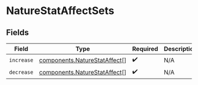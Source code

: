 # NatureStatAffectSets


## Fields

| Field                                                                        | Type                                                                         | Required                                                                     | Description                                                                  |
| ---------------------------------------------------------------------------- | ---------------------------------------------------------------------------- | ---------------------------------------------------------------------------- | ---------------------------------------------------------------------------- |
| `increase`                                                                   | [components.NatureStatAffect](../../models/components/naturestataffect.md)[] | :heavy_check_mark:                                                           | N/A                                                                          |
| `decrease`                                                                   | [components.NatureStatAffect](../../models/components/naturestataffect.md)[] | :heavy_check_mark:                                                           | N/A                                                                          |